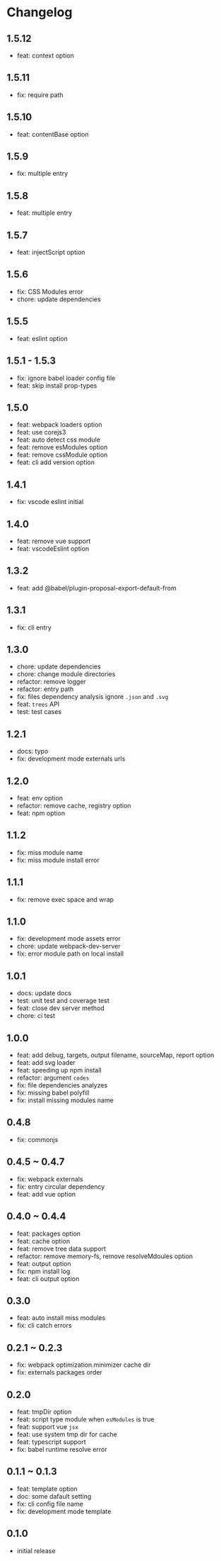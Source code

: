 # Changelog

## 1.5.12

- feat: context option

## 1.5.11

- fix: require path

## 1.5.10

- feat: contentBase option

## 1.5.9

- fix: multiple entry

## 1.5.8

- feat: multiple entry

## 1.5.7

- feat: injectScript option

## 1.5.6

- fix: CSS Modules error
- chore: update dependencies

## 1.5.5

- feat: eslint option

## 1.5.1 - 1.5.3

- fix: ignore babel loader config file
- feat: skip install prop-types

## 1.5.0

- feat: webpack loaders option
- feat: use corejs3
- feat: auto detect css module
- feat: remove esModules option
- feat: remove cssModule option
- feat: cli add version option

## 1.4.1

- fix: vscode eslint initial

## 1.4.0

- feat: remove vue support
- feat: vscodeEslint option

## 1.3.2

- feat: add @babel/plugin-proposal-export-default-from

## 1.3.1

- fix: cli entry

## 1.3.0

- chore: update dependencies
- chore: change module directories
- refactor: remove logger
- refactor: entry path
- fix: files dependency analysis ignore `.json` and `.svg`
- feat: `trees` API
- test: test cases

## 1.2.1

- docs: typo
- fix: development mode externals urls

## 1.2.0

- feat: env option
- refactor: remove cache, registry option
- feat: npm option

## 1.1.2

- fix: miss module name
- fix: miss module install error

## 1.1.1

- fix: remove exec space and wrap

## 1.1.0

- fix: development mode assets error
- chore: update webpack-dev-server
- fix: error module path on local install

## 1.0.1

- docs: update docs
- test: unit test and coverage test
- feat: close dev server method
- chore: ci test

## 1.0.0

- feat: add debug, targets, output filename, sourceMap, report option
- feat: add svg loader
- feat: speeding up npm install
- refactor: argument `codes`
- fix: file dependencies analyzes
- fix: missing babel polyfill
- fix: install missing modules name

## 0.4.8

- fix: commonjs

## 0.4.5 ~ 0.4.7

- fix: webpack externals
- fix: entry circular dependency
- feat: add vue option

## 0.4.0 ~ 0.4.4

- feat: packages option
- feat: cache option
- feat: remove tree data support
- refactor: remove memory-fs, remove resolveMdoules option
- feat: output option
- fix: npm install log
- feat: cli output option

## 0.3.0

- feat: auto install miss modules
- fix: cli catch errors

## 0.2.1 ~ 0.2.3

- fix: webpack optimization.minimizer cache dir
- fix: externals packages order

## 0.2.0

- feat: tmpDir option
- feat: script type module when `esModules` is true
- feat: support vue `jsx`
- feat: use system tmp dir for cache
- feat: typescript support
- fix: babel runtime resolve error

## 0.1.1 ~ 0.1.3

- feat: template option
- doc: some dafault setting
- fix: cli config file name
- fix: development mode template

## 0.1.0

- initial release
